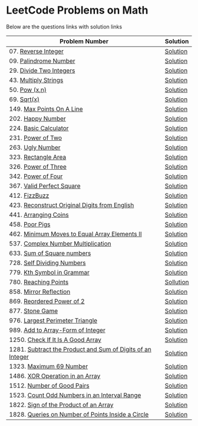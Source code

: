 # LeetCode Problems on Math
Below are the questions links with solution links


|Problem Number|Solution|
|--------------|--------|
|07. [Reverse Integer](https://leetcode.com/problems/reverse-integer)|[Solution](https://github.com/HarshOza36/LeetCode_Problems/blob/main/Math/P07%20-%20reverseInteger.py)|
|09. [Palindrome Number](https://leetcode.com/problems/palindrome-number)|[Solution](https://github.com/HarshOza36/LeetCode_Problems/blob/main/Math/P09%20-%20palindromeNumber.py)|
|29. [Divide Two Integers](https://leetcode.com/problems/divide-two-integers)|[Solution](https://github.com/HarshOza36/LeetCode_Problems/blob/main/Math/P29%20-%20divideTwoIntegers.py)|
|43. [Multiply Strings](https://leetcode.com/problems/multiply-strings)|[Solution](https://github.com/HarshOza36/LeetCode_Problems/blob/main/Math/P43%20-%20MultiplyStrings.py)|
|50. [Pow (x,n)](https://leetcode.com/problems/powx-n)|[Solution](https://github.com/HarshOza36/LeetCode_Problems/blob/main/Math/P50%20-%20Pow(x%2Cn).py)|
|69. [Sqrt(x)](https://leetcode.com/problems/sqrtx)|[Solution](https://github.com/HarshOza36/LeetCode_Problems/blob/main/Math/P69%20-%20sqrt(x).py)|
|149. [Max Points On A Line](https://leetcode.com/problems/max-points-on-a-line/description/)|[Solution](https://github.com/HarshOza36/LeetCode_Problems/blob/main/Math/P149%20-%20maxPointsOnALine.py)|
|202. [Happy Number](https://leetcode.com/problems/happy-number/)|[Solution](https://github.com/HarshOza36/LeetCode_Problems/blob/main/Math/P202%20-%20happyNumber.py)|
|224. [Basic Calculator](https://leetcode.com/problems/basic-calculator/)|[Solution](https://github.com/HarshOza36/LeetCode_Problems/blob/main/Math/P224%20-%20basicCalculator.py)|
|231. [Power of Two](https://leetcode.com/problems/power-of-two)|[Solution](https://github.com/HarshOza36/LeetCode_Problems/blob/main/Math/P231%20-%20powerOfTwo.py)|
|263. [Ugly Number](https://leetcode.com/problems/ugly-number/description/)|[Solution](https://github.com/HarshOza36/LeetCode_Problems/blob/main/Math/P263%20-%20uglyNumber.py)|
|323. [Rectangle Area](https://leetcode.com/problems/rectangle-area/description/)|[Solution](https://github.com/HarshOza36/LeetCode_Problems/blob/main/Math/P323%20-%20rectangleArea.py)|
|326. [Power of Three](https://leetcode.com/problems/power-of-three/)|[Solution](https://github.com/HarshOza36/LeetCode_Problems/blob/main/Math/P326%20-%20powerOfThree.py)|
|342. [Power of Four](https://leetcode.com/problems/power-of-four/)|[Solution](https://github.com/HarshOza36/LeetCode_Problems/blob/main/Math/P342%20-%20powerOfFour.py)|
|367. [Valid Perfect Square](https://leetcode.com/problems/valid-perfect-square)|[Solution](https://github.com/HarshOza36/LeetCode_Problems/blob/main/Math/P367%20-%20validPerfectSquare.py)|
|412. [FizzBuzz](https://leetcode.com/problems/fizz-buzz)|[Solution](https://github.com/HarshOza36/LeetCode_Problems/blob/main/Math/P412%20-%20fizzBuzz.py)|
|423. [Reconstruct Original Digits from English](https://leetcode.com/problems/reconstruct-original-digits-from-english/description/)|[Solution](https://github.com/HarshOza36/LeetCode_Problems/blob/main/Math/P423%20-%20reconstructOriginalDigitsFromEnglish.py)|
|441. [Arranging Coins](https://leetcode.com/problems/arranging-coins)|[Solution](https://github.com/HarshOza36/LeetCode_Problems/blob/main/Math/P441%20-%20arrangingCoins.py)|
|458. [Poor Pigs](https://leetcode.com/problems/poor-pigs)|[Solution](https://github.com/HarshOza36/LeetCode_Problems/blob/main/Math/P458%20-%20poorPigs.py)|
|462. [Minimum Moves to Equal Array Elements II](https://leetcode.com/problems/minimum-moves-to-equal-array-elements-ii/)|[Solution](https://github.com/HarshOza36/LeetCode_Problems/blob/main/Math/P462%20-%20minimumMovesToEqualArrayElements_II.py)|
|537. [Complex Number Multiplication](https://leetcode.com/problems/complex-number-multiplication/)|[Solution](https://github.com/HarshOza36/LeetCode_Problems/blob/main/Math/P537%20-%20complexNumberMultiplication.py)|
|633. [Sum of Square numbers](https://leetcode.com/problems/sum-of-square-numbers)|[Solution](https://github.com/HarshOza36/LeetCode_Problems/blob/main/Math/P633%20-%20sumOfSquareNumbers.py)|
|728. [Self Dividing Numbers](https://leetcode.com/problems/self-dividing-numbers/)|[Solution](https://github.com/HarshOza36/LeetCode_Problems/blob/main/Math/P728%20-%20selfDividingNumber.py)|
|779. [Kth Symbol in Grammar](https://leetcode.com/problems/k-th-symbol-in-grammar)|[Solution](https://github.com/HarshOza36/LeetCode_Problems/blob/main/Math/P779%20-%20kthSymbolInGrammar.py)|
|780. [Reaching Points](https://leetcode.com/problems/reaching-points/)|[Sollution](https://github.com/HarshOza36/LeetCode_Problems/blob/main/Math/P780%20-%20reachingPoints.py)|
|858. [Mirror Reflection](https://leetcode.com/problems/mirror-reflection/)|[Solution](https://github.com/HarshOza36/LeetCode_Problems/blob/main/Math/P858%20-%20mirrorReflection.py)|
|869. [Reordered Power of 2](https://leetcode.com/problems/reordered-power-of-2/)|[Solution](https://github.com/HarshOza36/LeetCode_Problems/blob/main/Math/P869%20-%20reorderedPowerOf2.py)|
|877. [Stone Game](https://leetcode.com/problems/stone-game)|[Solution](https://github.com/HarshOza36/LeetCode_Problems/blob/main/Math/P877%20-%20StoneGame.py)|
|976. [Largest Perimeter Triangle](https://leetcode.com/problems/largest-perimeter-triangle/description/)|[Solution]()|
|989. [Add to Array-Form of Integer](https://leetcode.com/problems/add-to-array-form-of-integer/description/)|[Solution]()|
|1250. [Check If It Is A Good Array](https://leetcode.com/problems/check-if-it-is-a-good-array/)|[Solution](https://github.com/HarshOza36/LeetCode_Problems/blob/main/Math/P1250%20-%20checkIfItIsAGoodArray.py)|
|1281. [Subtract the Product and Sum of Digits of an Integer](https://leetcode.com/problems/subtract-the-product-and-sum-of-digits-of-an-integer)|[Solution](https://github.com/HarshOza36/LeetCode_Problems/blob/main/Math/P1281%20-%20subtracttheProductandSumofDigitsofanInteger.py)|
|1323. [Maximum 69 Number](https://leetcode.com/problems/maximum-69-number/description/)|[Solution](https://github.com/HarshOza36/LeetCode_Problems/blob/main/Math/P1323%20-%20maximum69Number.py)|
|1486. [XOR Operation in an Array](https://leetcode.com/problems/xor-operation-in-an-array)|[Solution](https://github.com/HarshOza36/LeetCode_Problems/blob/main/Math/P1486%20-%20XORoperationInAnArray.py)|
|1512. [Number of Good Pairs](https://leetcode.com/problems/number-of-good-pairs)|[Solution](https://github.com/HarshOza36/LeetCode_Problems/blob/main/Math/P1512%20-%20numberOfGoodPairs.py)|
|1523. [Count Odd Numbers in an Interval Range](https://leetcode.com/problems/count-odd-numbers-in-an-interval-range/description/)|[Solution]()|
|1822. [Sign of the Product of an Array](https://leetcode.com/problems/sign-of-the-product-of-an-array/)|[Solution](https://github.com/HarshOza36/LeetCode_Problems/blob/main/Math/P1822%20-%20signOfTheProductOfAnArray.py)|
|1828. [Queries on Number of Points Inside a Circle](https://leetcode.com/problems/queries-on-number-of-points-inside-a-circle)|[Solution](https://github.com/HarshOza36/LeetCode_Problems/blob/main/Math/P1828%20-%20queriesOnNumberOfPointsInsideCircle.py)|
